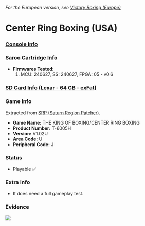_For the European version, see [Victory Boxing (Europe)](../../../Europe/T-6005H-50/01/README.md)_

# Center Ring Boxing (USA)

### [Console Info](../../../../../Info/Consoles/VA13/README.md)

### [Saroo Cartridge Info](../../../../../Info/Cartridges/RetroGameParadiseStore/1.32F/README.md)

- <b>Firmwares Tested:</b>
  1. MCU: 240627, SS: 240627, FPGA: 05 - v0.6

### [SD Card Info (Lexar - 64 GB - exFat)](../../../../../Info/SdCards/Lexar/64GB/exfat/README.md)

### Game Info

Extracted from [SRP (Saturn Region Patcher)](https://segaxtreme.net/resources/saturn-region-patcher.81/download).

- <b>Game Name:</b> THE KING OF BOXING/CENTER RING BOXING
- <b>Product Number:</b> T-6005H
- <b>Version:</b> V1.02U
- <b>Area Code:</b> U
- <b>Peripheral Code:</b> J

### Status

- Playable :white_check_mark:

### Extra Info

- It does need a full gameplay test.

### Evidence

[![](https://img.youtube.com/vi/bVncUGnkUjY/0.jpg)](https://www.youtube.com/watch?v=bVncUGnkUjY)
